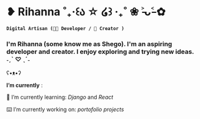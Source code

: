 # ❥ Rihanna ˚₊‧꒰ა ☆ ໒꒱ ‧₊˚ ❀ ˃̵ᴗ˂̵ ✿

**`Digital Artisan (👩‍💻 Developer / 📸 Creator )`**

### I'm Rihanna (some know me as Shego). I'm an aspiring developer and creator. I enjoy exploring and trying new ideas. <br> ˗ˏˋ ♡ ˎˊ˗

ʕ•ᴥ•ʔ

**I’m currently** :

📖 I’m currently learning: _Django_ and _React_<br>

⌨️ I’m currently working on: _portofolio projects_<br>
